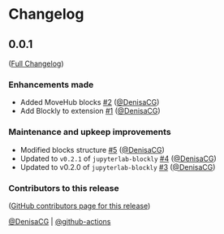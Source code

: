 # Changelog

<!-- <START NEW CHANGELOG ENTRY> -->

## 0.0.1

([Full Changelog](https://github.com/QuantStack/jupyterlab-lego-boost/compare/35d9882aef31adaad1d4ca9dcdfee9318db6dc24...06fa986076c1d498637b4aa0ad8b244bdd832181))

### Enhancements made

- Added MoveHub blocks [#2](https://github.com/QuantStack/jupyterlab-lego-boost/pull/2) ([@DenisaCG](https://github.com/DenisaCG))
- Add Blockly to extension [#1](https://github.com/QuantStack/jupyterlab-lego-boost/pull/1) ([@DenisaCG](https://github.com/DenisaCG))

### Maintenance and upkeep improvements

- Modified blocks structure [#5](https://github.com/QuantStack/jupyterlab-lego-boost/pull/5) ([@DenisaCG](https://github.com/DenisaCG))
- Updated to `v0.2.1` of `jupyterlab-blockly` [#4](https://github.com/QuantStack/jupyterlab-lego-boost/pull/4) ([@DenisaCG](https://github.com/DenisaCG))
- Updated to v0.2.0 of `jupyterlab-blockly`  [#3](https://github.com/QuantStack/jupyterlab-lego-boost/pull/3) ([@DenisaCG](https://github.com/DenisaCG))

### Contributors to this release

([GitHub contributors page for this release](https://github.com/QuantStack/jupyterlab-lego-boost/graphs/contributors?from=2022-08-15&to=2022-09-23&type=c))

[@DenisaCG](https://github.com/search?q=repo%3AQuantStack%2Fjupyterlab-lego-boost+involves%3ADenisaCG+updated%3A2022-08-15..2022-09-23&type=Issues) | [@github-actions](https://github.com/search?q=repo%3AQuantStack%2Fjupyterlab-lego-boost+involves%3Agithub-actions+updated%3A2022-08-15..2022-09-23&type=Issues)

<!-- <END NEW CHANGELOG ENTRY> -->
